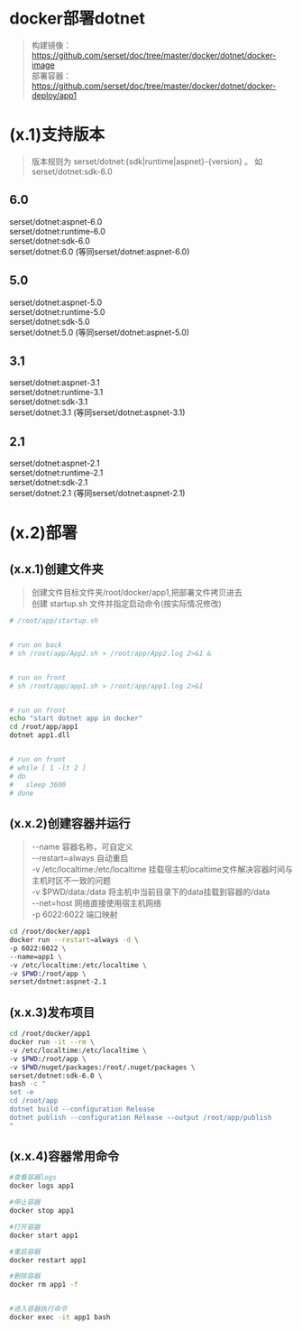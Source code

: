 # docker部署dotnet
> 构建镜像：  https://github.com/serset/doc/tree/master/docker/dotnet/docker-image  
> 部署容器： https://github.com/serset/doc/tree/master/docker/dotnet/docker-deploy/app1  

# (x.1)支持版本  
>版本规则为   serset/dotnet:{sdk|runtime|aspnet}-{version} 。 如 serset/dotnet:sdk-6.0  

## 6.0
serset/dotnet:aspnet-6.0  
serset/dotnet:runtime-6.0  
serset/dotnet:sdk-6.0   
serset/dotnet:6.0   (等同serset/dotnet:aspnet-6.0)   

## 5.0
serset/dotnet:aspnet-5.0  
serset/dotnet:runtime-5.0  
serset/dotnet:sdk-5.0  
serset/dotnet:5.0   (等同serset/dotnet:aspnet-5.0)   

## 3.1  
serset/dotnet:aspnet-3.1  
serset/dotnet:runtime-3.1  
serset/dotnet:sdk-3.1  
serset/dotnet:3.1   (等同serset/dotnet:aspnet-3.1)   

## 2.1  
serset/dotnet:aspnet-2.1  
serset/dotnet:runtime-2.1  
serset/dotnet:sdk-2.1  
serset/dotnet:2.1   (等同serset/dotnet:aspnet-2.1)   

# (x.2)部署
## (x.x.1)创建文件夹
> 创建文件目标文件夹/root/docker/app1,把部署文件拷贝进去  
> 创建 startup.sh 文件并指定启动命令(按实际情况修改)  

``` bash
# /root/app/startup.sh


# run on back
# sh /root/app/App2.sh > /root/app/App2.log 2>&1 &


# run on front
# sh /root/app/app1.sh > /root/app/app1.log 2>&1


# run on front
echo "start dotnet app in docker"
cd /root/app/app1
dotnet app1.dll


# run on front
# while [ 1 -lt 2 ]
# do
# 	sleep 3600
# done

```


## (x.x.2)创建容器并运行
> --name 容器名称，可自定义  
> --restart=always 自动重启  
> -v /etc/localtime:/etc/localtime 挂载宿主机localtime文件解决容器时间与主机时区不一致的问题  
> -v $PWD/data:/data 将主机中当前目录下的data挂载到容器的/data  
> --net=host 网络直接使用宿主机网络  
> -p 6022:6022 端口映射  

``` bash
cd /root/docker/app1
docker run --restart=always -d \
-p 6022:6022 \
--name=app1 \
-v /etc/localtime:/etc/localtime \
-v $PWD:/root/app \
serset/dotnet:aspnet-2.1

```

## (x.x.3)发布项目

``` bash
cd /root/docker/app1
docker run -it --rm \
-v /etc/localtime:/etc/localtime \
-v $PWD:/root/app \
-v $PWD/nuget/packages:/root/.nuget/packages \
serset/dotnet:sdk-6.0 \
bash -c "
set -e
cd /root/app
dotnet build --configuration Release
dotnet publish --configuration Release --output /root/app/publish
"

```

## (x.x.4)容器常用命令

``` bash
#查看容器logs
docker logs app1

#停止容器
docker stop app1

#打开容器
docker start app1

#重启容器
docker restart app1

#删除容器
docker rm app1 -f


#进入容器执行命令
docker exec -it app1 bash

```
